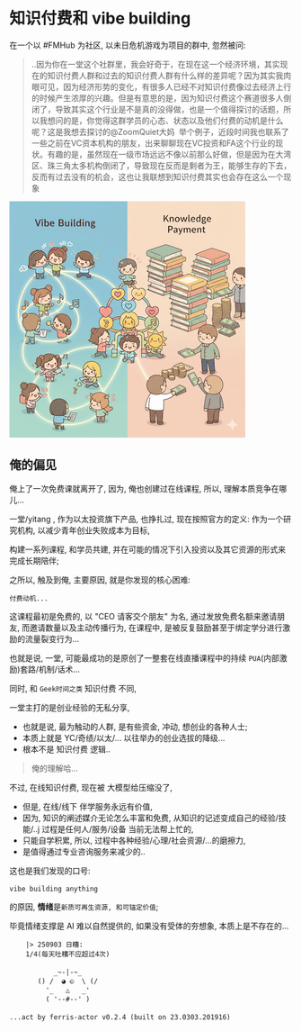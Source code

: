 # 知识付费和 vibe building
在一个以 #FMHub 为社区, 以未日危机游戏为项目的群中, 忽然被问:

> ..因为你在一堂这个社群里，我会好奇于，在现在这一个经济环境，其实现在的知识付费人群和过去的知识付费人群有什么样的差异呢？因为其实我肉眼可见，因为经济形势的变化，有很多人已经不对知识付费像过去经济上行的时候产生浓厚的兴趣。但是有意思的是，因为知识付费这个赛道很多人倒闭了，导致其实这个行业是不是真的没得做，也是一个值得探讨的话题，所以我想问的是，你觉得这群学员的心态、状态以及他们付费的动机是什么呢？这是我想去探讨的@ZoomQuiet大妈 
> 举个例子，近段时间我也联系了一些之前在VC资本机构的朋友，出来聊聊现在VC投资和FA这个行业的现状。有趣的是，虽然现在一级市场远远不像以前那么好做，但是因为在大湾区、珠三角太多机构倒闭了，导致现在反而是剩者为王，能够生存的下去，反而有过去没有的机会，这也让我联想到知识付费其实也会存在这么一个现象


![](20250903-vibe-anything-gemini.png)

## 俺的偏见

俺上了一次免费课就离开了,
因为, 俺也创建过在线课程, 所以, 理解本质竞争在哪儿...

一堂/yitang , 作为以太投资旗下产品, 也挣扎过, 现在按照官方的定义:
    作为一个研究机构,
    以减少青年创业失败成本为目标,

构建一系列课程, 和学员共建, 并在可能的情况下引入投资以及其它资源的形式来完成长期陪伴;

之所以, 触及到俺, 
主要原因, 就是你发现的核心困难:

    付费动机...

这课程最初是免费的, 以 "CEO 请客交个朋友" 为名,
通过发放免费名额来邀请朋友,
而邀请数量以及主动传播行为, 
在课程中, 是被反复鼓励甚至于绑定学分进行激励的流量裂变行为...

也就是说, 一堂, 可能最成功的是原创了一整套在线直播课程中的持续 `PUA`(内部激励)套路/机制/话术...

同时, 和 `Geek时间之类` 知识付费 不同, 

一堂主打的是创业经验的无私分享,

- 也就是说, 最为触动的人群, 是有些资金, 冲动, 想创业的各种人士;
- 本质上就是 YC/奇绩/以太/... 以往举办的创业选拔的降级...
- 根本不是 知识付费 逻辑..

> 俺的理解哈...

不过, 在线知识付费, 现在被 大模型给压缩没了,

- 但是, 在线/线下 伴学服务永远有价值,
- 因为, 知识的阐述媒介无论怎么丰富和免费, 从知识的记述变成自己的经验/技能/..j 过程是任何人/服务/设备 当前无法帮上忙的,
- 只能自学积累, 所以, 过程中各种经验/心理/社会资源/...的磨擦力, 
- 是值得通过专业咨询服务来减少的..

这也是我们发现的口号:

    vibe building anything 

的原因, **情绪**是`新质可再生资源, 和可锚定价值`;

毕竟情绪支撑是 AI 难以自然提供的, 如果没有受体的夯想象, 本质上是不存在的...


```
    |> 250903 日糟:
    1/4(每天吐糟不应超过4次)

           _~-|-~_
       () /  ◕ ◵  \ (/
         '_   △   _'
         ( '--#--' )

...act by ferris-actor v0.2.4 (built on 23.0303.201916)
```


